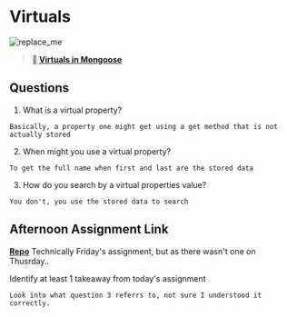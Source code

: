 # Virtuals

![replace_me](https://codeworks.blob.core.windows.net/public/assets/img/illustrations/placeholder.svg)

> **📖 [Virtuals in Mongoose](https://codeworksacademy.com/fs-student-guide/resources/wk5/04-Virtuals)**

## Questions

1. What is a virtual property?
```
Basically, a property one might get using a get method that is not actually stored
```
2. When might you use a virtual property? 
```
To get the full name when first and last are the stored data
```
3. How do you search by a virtual properties value?
```
You don't, you use the stored data to search
```
## Afternoon Assignment Link

**[Repo](https://github.com/coombsab/bcw-goblingram)**
Technically Friday's assignment, but as there wasn't one on Thusrday..

Identify at least 1 takeaway from today's assignment
```
Look into what question 3 referrs to, not sure I understood it correctly.
```